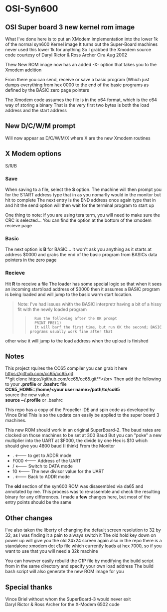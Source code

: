 # OSI-Syn600
## OSI Super board 3 new kernel rom image

What I've done here is to put an XModem implementation into the lower 1k of the normal syn600 Kernel image
It turns out the Super-Board machines never used this lower 1k for anything
So I grabbed the Xmodem source code courtesy of Daryl Rictor & Ross Archer Cira Aug 2002

Thew New ROM image now has an added -X- option that takes you to the Xmodem addition

From there you can send, receive or save a basic program (Which just dumps everything from hex 0000 to the end of the basic programs as 
defined by the BASIC zero page pointers

The Xmodem code assumes the file is in the o64 format, which is the c64 way of storing a binary
That is the very first two bytes is both the load address and the start address
## New D/C/W/M prompt
Will now appear as D/C/W/M/X where X are the new Xmodem routines 

## X  Modem options
S/R/B

### Save
When saving to a file, select the **S** option. The machine will then prompt you for the START address
type that in as you nomarlly would in the monitor but hit <enter> to complete
The next entry is the END address once again type that in and hit <enter>
the send option will then wait for the terminal program to start up

One thing to note: if you are using tera term, you will need to make sure the CRC is selected... You can find the option at the bottom of the xmodem recieve page

### Basic
The next option is **B** for BASIC... It won't ask you anything as it starts at address $0000 and grabs the end of the basic program from BASICs data pointers in the zero page

### Recieve
Hit **R** to receive a file 
The loader has some special logic so that when it sees an incoming start/load address of $0000 then it assumes a BASIC program is being loaded and will jump to the basic warm start location.
> Note:  I've had issues whith the BASIC interpretr having a bit of a hissy fit with the newly loaded program
>>       Run the following after the OK prompt  
>>       PRINT FRE(1)
>>       It will barf the first time, but run OK the second; BASIC programs usually work fine after that

other wise it will jump to the load address when the upload is finished

## Notes
This project rquires the CC65 compiler you can grab it here https://github.com/cc65/cc65.git</br>
**git clone https://github.com/cc65/cc65.git**</br>
Then add the following to your **.profile** or **.bashrc** file</br>
**CC65_HOME=/home/\<your user name\>/path/to/cc65**</br>
source the new value<br>
**source ~/.profile**  or .bashrc</br>


This repo has a copy of the Propeller IDE and spin code as developed by Vince Briel
This is so the update can easily be applied to the super board 3 machines. 


This new ROM should work in an original SuperBoard-2. The baud rates are clocked on those machines to be set at 300 Baud
But you can "poke" a new multiplier into the UART at $F000, the divide by one Hex is $10 which should give you 4800 baud (I think)
From the Monitor
* .     <--- to get to ADDR mode
* F000  <--- Address of the UART
* /     <--- Switch to DATA mode
* 10    <--- The new divisor value for the UART
* .     <--- Back to ADDR mode


The **old** section of the syn600 ROM was disasembled via da65 and annotated by me.
This process was to re-assemble and check the resulting binary for any differences.
I made a **few** changes here, but most of the entry points should be the same


## Other changes
I've also taken the liberty of changing the default screen resolution to 32 by 32, as I was finding it a pain to always switch it
The old hold <break> key down on power up will give you the old 24x24 screen again
also in the repo there is a standalone xmodem dot c1p file which currently loads at hex 7000, so if you want to use that you will need a 32k machine

You can however easily rebuild the C1P file by modifying the build script from in the same directory and specify your own load address
The build bash script will also generate the new ROM image for you

## Special thanks
Vince Briel without whom the SuperBoard-3 would never exit</br>
Daryl Rictor & Ross Archer for the X-Modem 6502 code</br>
